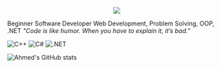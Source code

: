 <p align="center">
  <img src="https://readme-typing-svg.herokuapp.com?size=30&duration=4000&color=FF5733&center=true&vCenter=true&width=500&lines=Ahmed+Raafat" />
</p>


Beginner Software Developer
Web Development, Problem Solving, OOP, .NET
_"Code is like humor. When you have to explain it, it’s bad."_  






![C++](https://img.shields.io/badge/Code-C++-blue?logo=cplusplus) 
![C#](https://img.shields.io/badge/Code-CSharp-green?logo=csharp) 
![.NET](https://img.shields.io/badge/Framework-.NET-purple?logo=dotnet) 


![Ahmed's GitHub stats](https://github-readme-stats.vercel.app/api?username=YourUserName&show_icons=true&theme=radical)


